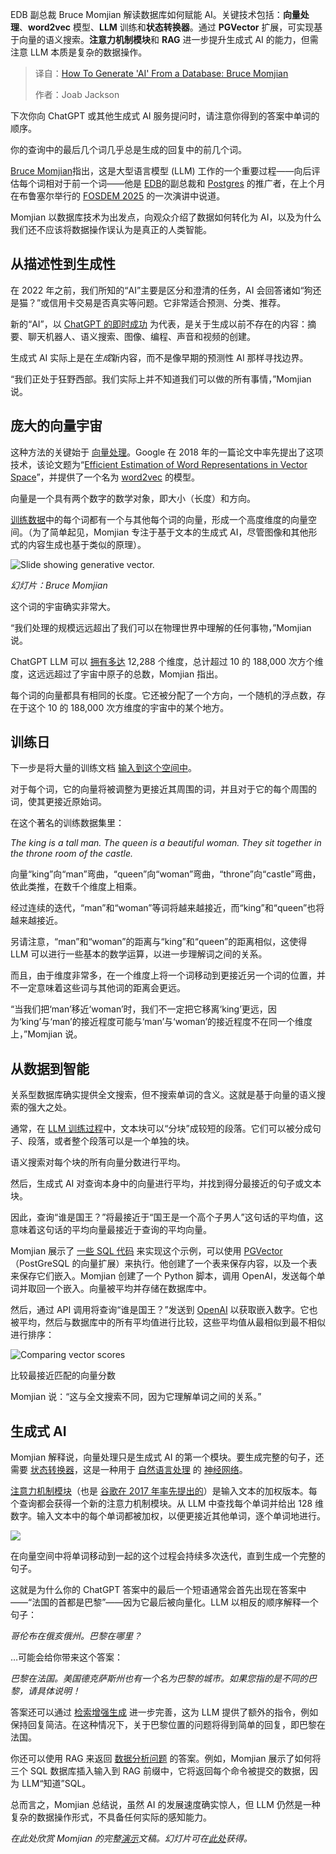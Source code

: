 
<!--
title: 如何从数据库生成“AI”：Bruce Momjian
cover: https://cdn.thenewstack.io/media/2025/02/3ed2bd43-bruce-monjian.jpg
summary: EDB 副总裁 Bruce Momjian 解读数据库如何赋能 AI。关键技术包括：向量处理、word2vec 模型、LLM 训练和状态转换器。通过 PGVector 扩展，可实现基于向量的语义搜索。注意力机制模块和 RAG 进一步提升生成式 AI 的能力，但需注意 LLM 本质是复杂的数据操作。
-->

EDB 副总裁 Bruce Momjian 解读数据库如何赋能 AI。关键技术包括：**向量处理**、**word2vec** 模型、**LLM** 训练和**状态转换器**。通过 **PGVector** 扩展，可实现基于向量的语义搜索。**注意力机制模块**和 **RAG** 进一步提升生成式 AI 的能力，但需注意 LLM 本质是复杂的数据操作。

> 译自：[How To Generate 'AI' From a Database: Bruce Momjian](https://thenewstack.io/how-to-generate-ai-from-a-database-bruce-momjian/)
> 
> 作者：Joab Jackson

下次你向 ChatGPT 或其他生成式 AI 服务提问时，请注意你得到的答案中单词的顺序。

你的查询中的最后几个词几乎总是生成的回复中的前几个词。

[Bruce Momjian](https://momjian.us/)指出，这是大型语言模型 (LLM) 工作的一个重要过程——向后评估每个词相对于前一个词——他是 [EDB](https://www.enterprisedb.com/?utm_content=inline+mention)的副总裁和 [Postgres](https://thenewstack.io/the-slow-climb-of-postgres-and-the-value-of-persistence/) 的推广者，在上个月在布鲁塞尔举行的 [FOSDEM 2025](https://fosdem.org/2025/schedule/) 的一次演讲中说道。

Momjian 以数据库技术为出发点，向观众介绍了数据如何转化为 AI，以及为什么我们还不应该将数据操作误认为是真正的人类智能。

## 从描述性到生成性

在 2022 年之前，我们所知的“AI”主要是区分和澄清的任务，AI 会回答诸如“狗还是猫？”或信用卡交易是否真实等问题。它非常适合预测、分类、推荐。

新的“AI”，以 [ChatGPT 的即时成功](https://thenewstack.io/just-out-of-the-box-chatgpt-causing-waves-of-talk-concern/) 为代表，是关于生成以前不存在的内容：摘要、聊天机器人、语义搜索、图像、编程、声音和视频的创建。

生成式 AI 实际上是在*生成*新内容，而不是像早期的预测性 AI 那样寻找边界。

“我们正处于狂野西部。我们实际上并不知道我们可以做的所有事情，”Momjian 说。

## 庞大的向量宇宙

这种方法的关键始于 [向量处理](https://thenewstack.io/vector-processing-understand-this-new-revolution-in-search/)。Google 在 2018 年的一篇论文中率先提出了这项技术，该论文题为“[Efficient Estimation of Word Representations in Vector Space](https://arxiv.org/pdf/1301.3781)”，并提供了一个名为 [word2vec](https://www.tensorflow.org/text/tutorials/word2vec) 的模型。

向量是一个具有两个数字的数学对象，即大小（长度）和方向。

[训练数据](https://thenewstack.io/pyconus-simon-willison-on-hacking-llms-for-fun-and-profit/)中的每个词都有一个与其他每个词的向量，形成一个高度维度的向量空间。（为了简单起见，Momjian 专注于基于文本的生成式 AI，尽管图像和其他形式的内容生成也基于类似的原理）。

![Slide showing generative vector.](https://cdn.thenewstack.io/media/2025/03/6e38898c-fosdem-momjian-databases_ai-vectors.png)

*幻灯片：Bruce Momjian*

这个词的宇宙确实非常大。

“我们处理的规模远远超出了我们可以在物理世界中理解的任何事物，”Momjian 说。

ChatGPT LLM 可以 [拥有多达](https://community.openai.com/t/what-version-of-gpt-is-text-embedding-ada-002-based-on/404462) 12,288 个维度，总计超过 10 的 188,000 次方个维度，这远远超过了宇宙中原子的总数，Momjian 指出。

每个词的向量都具有相同的长度。它还被分配了一个方向，一个随机的浮点数，存在于这个 10 的 188,000 次方维度的宇宙中的某个地方。

## 训练日

下一步是将大量的训练文档 [输入到这个空间中](https://stackoverflow.blog/2023/11/09/an-intuitive-introduction-to-text-embeddings/)。

对于每个词，它的向量将被调整为更接近其周围的词，并且对于它的每个周围的词，使其更接近原始词。

在这个著名的训练数据集里：

*The king is a tall man.*
*The queen is a beautiful woman.*
*They sit together in the throne room of the castle.*

向量“king”向“man”弯曲，“queen”向“woman”弯曲，“throne”向“castle”弯曲，依此类推，在数千个维度上相乘。

经过连续的迭代，“man”和“woman”等词将越来越接近，而“king”和“queen”也将越来越接近。

另请注意，“man”和“woman”的距离与“king”和“queen”的距离相似，这使得 LLM 可以进行一些基本的数学运算，以进一步理解词之间的关系。

而且，由于维度非常多，在一个维度上将一个词移动到更接近另一个词的位置，并不一定意味着这些词与其他词的距离会更远。

“当我们把‘man’移近‘woman’时，我们不一定把它移离‘king’更远，因为‘king’与‘man’的接近程度可能与‘man’与‘woman’的接近程度不在同一个维度上，”Momjian 说。

## 从数据到智能
关系型数据库确实提供全文搜索，但不搜索单词的含义。这就是基于向量的语义搜索的强大之处。

通常，在 [LLM 训练过程](https://thenewstack.io/3-ways-llms-can-let-you-down/)中，文本块可以“分块”成较短的段落。它们可以被分成句子、段落，或者整个段落可以是一个单独的块。

语义搜索对每个块的所有向量分数进行平均。

然后，生成式 AI 对查询本身中的向量进行平均，并找到得分最接近的句子或文本块。

因此，查询“谁是国王？”将最接近于“国王是一个高个子男人”这句话的平均值，这意味着这句话的平均向量最接近于查询的平均向量。

Momjian 展示了 [一些 SQL 代码](https://momjian.us/main/writings/pgsql/trenches.sql) 来实现这个示例，可以使用 [PGVector](https://github.com/pgvector/pgvector)（PostGreSQL 的向量扩展）来执行。他创建了一个表来保存内容，以及一个表来保存它们嵌入。Momjian 创建了一个 Python 脚本，调用 OpenAI，发送每个单词并取回一个嵌入。向量被平均并存储在数据库中。

然后，通过 API 调用将查询“谁是国王？”发送到 [OpenAI](https://platform.openai.com/docs/overview) 以获取嵌入数字。它也被平均，然后与数据库中的所有平均值进行比较，这些平均值从最相似到最不相似进行排序：

![Comparing vector scores](https://cdn.thenewstack.io/media/2025/03/916ed384-fosdem-momjian-databases_ai-vector-compare.png)

比较最接近匹配的向量分数

Momjian 说：“这与全文搜索不同，因为它理解单词之间的关系。”

## 生成式 AI

Momjian 解释说，向量处理只是生成式 AI 的第一个模块。要生成完整的句子，还需要 [状态转换器](https://thenewstack.io/get-ready-for-faster-text-generation-with-diffusion-llms/)，这是一种用于 [自然语言处理](https://thenewstack.io/recent-advances-deep-learning-natural-language-processing/) 的 [神经网络](https://www.youtube.com/playlist?list=PLZHQObOWTQDNU6R1_67000Dx_ZCJB-3pi)。

[注意力机制模块](https://www.datacamp.com/blog/attention-mechanism-in-llms-intuition)（也是 [谷歌在 2017 年率先提出的](https://arxiv.org/abs/1706.03762)）是输入文本的加权版本。每个查询都会获得一个新的注意力机制模块。从 LLM 中查找每个单词并给出 128 维数字。输入文本中的每个单词都被加权，以便更接近其他单词，逐个单词地进行。

![](https://cdn.thenewstack.io/media/2025/03/a0493345-fosdem-momjian-databases_ai-attention_block.png)

在向量空间中将单词移动到一起的这个过程会持续多次迭代，直到生成一个完整的句子。

这就是为什么你的 ChatGPT 答案中的最后一个短语通常会首先出现在答案中——“法国的首都是巴黎”——因为它最后被向量化。LLM 以相反的顺序解释一个句子：

*哥伦布在俄亥俄州。巴黎在哪里？*

…可能会给你带来这个答案：

*巴黎在法国。美国德克萨斯州也有一个名为巴黎的城市。如果您指的是不同的巴黎，请具体说明！*

答案还可以通过 [检索增强生成](https://thenewstack.io/rag-and-model-optimization-a-practical-guide-to-ai/) 进一步完善，这为 LLM 提供了额外的指令，例如保持回复简洁。在这种情况下，关于巴黎位置的问题将得到简单的回复，即巴黎在法国。

你还可以使用 RAG 来返回 [数据分析问题](https://thenewstack.io/save-valuable-genai-tokens-with-this-one-simple-trick/) 的答案。例如，Momjian 展示了如何将三个 SQL 数据库插入输入到 RAG 前缀中，它将返回每个命令被提交的数据，因为 LLM“知道”SQL。

总而言之，Momjian 总结说，虽然 AI 的发展速度确实惊人，但 LLM 仍然是一种复杂的数据操作形式，不具备任何实际的感知能力。

*在此处欣赏 Momjian 的完整[演示](https://fosdem.org/2025/schedule/event/fosdem-2025-4748-databases-in-the-ai-trenches/)文稿。幻灯片可在[此处](https://momjian.us/main/writings/pgsql/trenches.pdf)获得。*